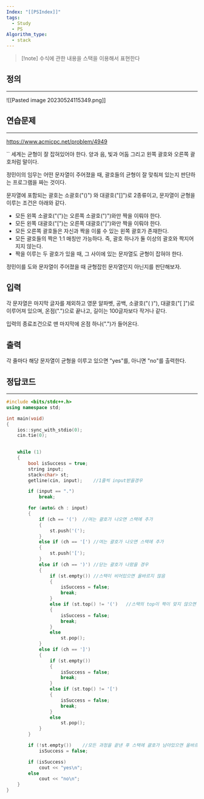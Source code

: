 ```yaml
---
Index: "[[PSIndex]]"
tags:
  - Study
  - PS
Algorithm_type:
  - stack
---
```


> [!note] 수식에 관한 내용을 스택을 이용해서 표현한다
   
## 정의
---
![[Pasted image 20230524115349.png]]
   
   
## 연습문제
---
https://www.acmicpc.net/problem/4949

``
세계는 균형이 잘 잡혀있어야 한다. 양과 음, 빛과 어둠 그리고 왼쪽 괄호와 오른쪽 괄호처럼 말이다.

정민이의 임무는 어떤 문자열이 주어졌을 때, 괄호들의 균형이 잘 맞춰져 있는지 판단하는 프로그램을 짜는 것이다.

문자열에 포함되는 괄호는 소괄호("()") 와 대괄호("\[]")로 2종류이고, 문자열이 균형을 이루는 조건은 아래와 같다.

-   모든 왼쪽 소괄호("(")는 오른쪽 소괄호(")")와만 짝을 이뤄야 한다.
-   모든 왼쪽 대괄호("\[")는 오른쪽 대괄호("]")와만 짝을 이뤄야 한다.
-   모든 오른쪽 괄호들은 자신과 짝을 이룰 수 있는 왼쪽 괄호가 존재한다.
-   모든 괄호들의 짝은 1:1 매칭만 가능하다. 즉, 괄호 하나가 둘 이상의 괄호와 짝지어지지 않는다.
-   짝을 이루는 두 괄호가 있을 때, 그 사이에 있는 문자열도 균형이 잡혀야 한다.

정민이를 도와 문자열이 주어졌을 때 균형잡힌 문자열인지 아닌지를 판단해보자.

## 입력

각 문자열은 마지막 글자를 제외하고 영문 알파벳, 공백, 소괄호("( )"), 대괄호("[ ]")로 이루어져 있으며, 온점(".")으로 끝나고, 길이는 100글자보다 작거나 같다.

입력의 종료조건으로 맨 마지막에 온점 하나(".")가 들어온다.

## 출력

각 줄마다 해당 문자열이 균형을 이루고 있으면 "yes"를, 아니면 "no"를 출력한다.

## 정답코드
---
```cpp
#include <bits/stdc++.h>
using namespace std;

int main(void) 
{
	ios::sync_with_stdio(0);
	cin.tie(0);

	
	while (1)
	{
		bool isSuccess = true;
		string input;
		stack<char> st;
		getline(cin, input);	//1줄씩 input받을경우

		if (input == ".")
			break;

		for (auto& ch : input)
		{
			if (ch == '(')	//여는 괄호가 나오면 스택에 추가
			{
				st.push('(');
			}
			else if (ch == '[')	//여는 괄호가 나오면 스택에 추가
			{
				st.push('[');
			}
			else if (ch == ')')	//닫는 괄호가 나왔을 경우
			{
				if (st.empty())	//스택이 비어있으면 올바르지 않음
				{
					isSuccess = false;
					break;
				}
				else if (st.top() != '(')	//스택의 top이 짝이 맞지 않으면 올바르지 않음
				{
					isSuccess = false;
					break;
				}
				else
					st.pop();
			}
			else if (ch == ']')
			{
				if (st.empty())
				{
					isSuccess = false;
					break;
				}
				else if (st.top() != '[')
				{
					isSuccess = false;
					break;
				}
				else
					st.pop();
			}
		}

		if (!st.empty())	//모든 과정을 끝낸 후 스택에 괄호가 남아있으면 올바르지 않음
			isSuccess = false;

		if (isSuccess)
			cout << "yes\n";
		else
			cout << "no\n";
	}
}
```